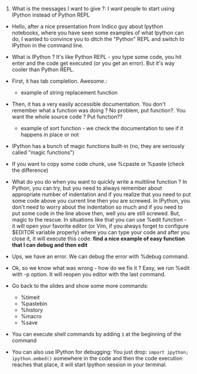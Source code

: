 1. What is the messages I want to give ?: I want people to start using IPython instead of Python REPL

* Hello, after a nice presentation from Indico guy about Ipython notebooks, where you have seen some examples of what Ipython can do, I wanted to convince you to ditch the "Python" REPL and switch to IPython in the command line.
* What is IPython ? It's like Python REPL - you type some code, you hit enter and the code get executed (or you get an error). But it's way cooler than Python REPL.
* First, it has tab completion. Awesome.:
    - example of string replacement function

* Then, it has a very easily accessible documentation. You don't remember what a function was doing ? No problem, put function?. You want the whole source code ? Put function??
    - example of sort function - we check the documentation to see if it happens in place or not
* IPython has a bunch of magic functions built-in (no, they are seriously called "magic functions")
* If you want to copy some code chunk, use %cpaste or %paste (check the difference)
* What do you do when you want to quickly write a multiline function ? In Python, you can try, but you need to always remember about appropriate number of indentation and if you realize that you need to put some code above you current line then you are screwed. In IPython, you don't need to worry about the indentation so much and if you need to put some code in the line above then, well you are still screwed. But, magic to the rescue. In situations like that you can use %edit function - it will open your favorite editor (or Vim, if you always forget to configure $EDITOR variable properly) where you can type your code and after you close it, it will execute this code. **find a nice example of easy function that I can debug and then edit**
* Ups, we have an error. We can debug the error with %debug command.
* Ok, so we know what was wrong - how do we fix it ? Easy, we run %edit with -p option. It will reopen you editor with the last command.
* Go back to the slides and show some more commands:
    - %timeit
    - %pastebin
    - %history
    - %macro
    - %save
* You can execute shell commands by adding `1` at the beginning of the command
* You can also use IPython for debugging: You just drop: ```import ipython; ipython.embed()``` somewhere in the code and then the code execution reaches that place, it will start Ipython session in your terminal.